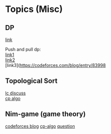 # Topics (Misc)

## DP

[link](https://codeforces.com/blog/entry/43256)

Push and pull dp:  
[link1](http://matwbn.icm.edu.pl/ksiazki/cc/cc35/cc3532.pdf)  
[link2](https://patterns.eecs.berkeley.edu/?page_id=416)  
[link3](https://codeforces.com/blog/entry/83998


## Topological Sort

[lc discuss](https://leetcode.com/discuss/general-discussion/1078072/introduction-to-topological-sort#)  
[cp algo](https://cp-algorithms.com/graph/topological-sort.html)

## Nim-game (game theory)
[codeforces blog](https://codeforces.com/blog/entry/66040)
[cp-algo](https://cp-algorithms.com/game_theory/sprague-grundy-nim.html)
[question](https://atcoder.jp/contests/abc229/tasks/abc229_h)

